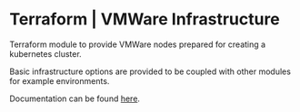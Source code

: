 # Terraform | VMWare Infrastructure

Terraform module to provide VMWare nodes prepared for creating a kubernetes cluster.

Basic infrastructure options are provided to be coupled with other modules for example environments.

Documentation can be found [here](./docs.md).

